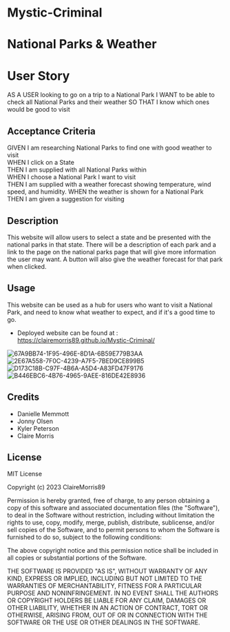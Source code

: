 # Mystic-Criminal

# National Parks & Weather

# User Story

AS A USER looking to go on a trip to a National Park
I WANT to be able to check all National Parks and their weather
SO THAT I know which ones would be good to visit

## Acceptance Criteria

GIVEN I am researching National Parks to find one with good weather to visit <br>
WHEN I click on a State<br>
THEN I am supplied with all National Parks within<br>
WHEN I choose a National Park I want to visit<br>
THEN I am supplied with a weather forecast showing temperature, wind speed, and humidity.
WHEN the weather is shown for a National Park<br>
THEN I am given a suggestion for visiting <br>

## Description

This website will allow users to select a state and be presented with the national parks in that state. There will be a description of each park and a link to the page on the national parks page that will give more information the user may want. A button will also give the weather forecast for that park when clicked.

## Usage

This website can be used as a hub for users who want to visit a National Park, and need to know what weather to expect, and if it's a good time to go.

- Deployed website can be found at : https://clairemorris89.github.io/Mystic-Criminal/

![67A9BB74-1F95-496E-8D1A-6B59E779B3AA](https://user-images.githubusercontent.com/123035338/230523927-c5f32213-f94d-459e-83c3-8fde30fca19a.jpeg)
![2E67A558-7F0C-4239-A7F5-7BED9CE899B5](https://user-images.githubusercontent.com/123035338/230524007-3e9ae63a-c574-4104-931c-0d4d8f26f980.jpeg)
![D173C18B-C97F-4B6A-A5D4-A83FD47F9176](https://user-images.githubusercontent.com/123035338/230524040-e82c4cc4-2697-4a8f-9876-bc8df1fddfa1.jpeg)
![B446EBC6-4B76-4965-9AEE-816DE42E8936](https://user-images.githubusercontent.com/123035338/230524046-48581b64-fcf6-4191-b21f-477a2e1c9c19.jpeg)



## Credits

- Danielle Memmott
- Jonny Olsen
- Kyler Peterson
- Claire Morris

## License

MIT License

Copyright (c) 2023 ClaireMorris89

Permission is hereby granted, free of charge, to any person obtaining a copy
of this software and associated documentation files (the "Software"), to deal
in the Software without restriction, including without limitation the rights
to use, copy, modify, merge, publish, distribute, sublicense, and/or sell
copies of the Software, and to permit persons to whom the Software is
furnished to do so, subject to the following conditions:

The above copyright notice and this permission notice shall be included in all
copies or substantial portions of the Software.

THE SOFTWARE IS PROVIDED "AS IS", WITHOUT WARRANTY OF ANY KIND, EXPRESS OR
IMPLIED, INCLUDING BUT NOT LIMITED TO THE WARRANTIES OF MERCHANTABILITY,
FITNESS FOR A PARTICULAR PURPOSE AND NONINFRINGEMENT. IN NO EVENT SHALL THE
AUTHORS OR COPYRIGHT HOLDERS BE LIABLE FOR ANY CLAIM, DAMAGES OR OTHER
LIABILITY, WHETHER IN AN ACTION OF CONTRACT, TORT OR OTHERWISE, ARISING FROM,
OUT OF OR IN CONNECTION WITH THE SOFTWARE OR THE USE OR OTHER DEALINGS IN THE
SOFTWARE.
